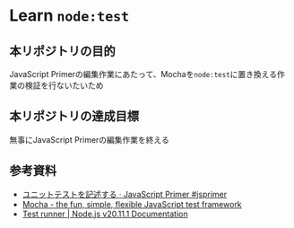 # Learn `node:test`

## 本リポジトリの目的
JavaScript Primerの編集作業にあたって、Mochaを`node:test`に置き換える作業の検証を行ないたいため

## 本リポジトリの達成目標
無事にJavaScript Primerの編集作業を終える

## 参考資料
- [ユニットテストを記述する · JavaScript Primer #jsprimer](https://jsprimer.net/use-case/nodecli/refactor-and-unittest/)
- [Mocha - the fun, simple, flexible JavaScript test framework](https://mochajs.org)
- [Test runner | Node.js v20.11.1 Documentation](https://nodejs.org/docs/latest-v20.x/api/test.html)
